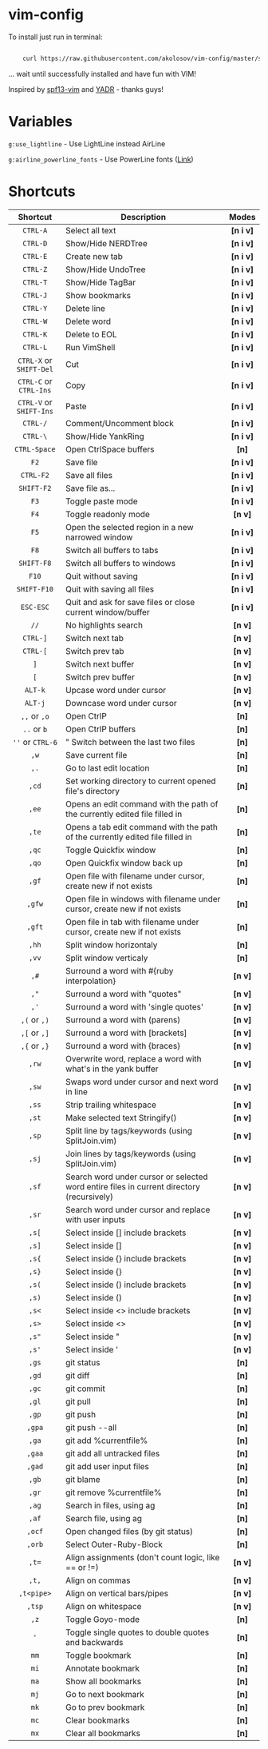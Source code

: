 vim-config
==========

To install just run in terminal:

```bash

    curl https://raw.githubusercontent.com/akolosov/vim-config/master/scripts/bootstrap.sh -L -o - | sh
```

... wait until successfully installed and have fun with VIM!

Inspired by [spf13-vim](http://vim.spf13.com/) and [YADR](http://skwp.github.io/dotfiles/) - thanks guys!

Variables
=========

`g:use_lightline` - Use LightLine instead AirLine

`g:airline_powerline_fonts` - Use PowerLine fonts ([Link](https://github.com/Lokaltog/powerline-fonts))

Shortcuts
=========

| **Shortcut** | **Description** | **Modes** |
|:------------:|-----------------|:---------:|
| `CTRL-A` | Select all text | **\[n i v]** |
| `CTRL-D` | Show/Hide NERDTree | **\[n i v]** |
| `CTRL-E` | Create new tab | **\[n i v]** |
| `CTRL-Z` | Show/Hide UndoTree | **\[n i v]** |
| `CTRL-T` | Show/Hide TagBar | **\[n i v]** |
| `CTRL-J` | Show bookmarks | **\[n i v]** |
| `CTRL-Y` | Delete line |	**\[n i v]** |
| `CTRL-W` | Delete word | **\[n i v]** |
| `CTRL-K` | Delete to EOL | **\[n i v]** |
| `CTRL-L` | Run VimShell | **\[n i v]** |
| `CTRL-X` or `SHIFT-Del` | Cut | **\[n i v]** |
| `CTRL-C` or `CTRL-Ins` | Copy | **\[n i v]** |
| `CTRL-V` or `SHIFT-Ins` | Paste | **\[n i v]** |
| `CTRL-/` | Comment/Uncomment block | **\[n i v]** |
| `CTRL-\` | Show/Hide YankRing | **\[n i v]** |
| `CTRL-Space` | Open CtrlSpace buffers | **\[n]** |
| `F2` | Save file | **\[n i v]** |
| `CTRL-F2` | Save all files | **\[n i v]** |
| `SHIFT-F2` | Save file as... | **\[n i v]** |
| `F3` | Toggle paste mode | **\[n i v]** |
| `F4` | Toggle readonly mode | **\[n v]** |
| `F5` | Open the selected region in a new narrowed window | **\[n i v]** |
| `F8` | Switch all buffers to tabs | **\[n i v]** |
| `SHIFT-F8` | Switch all buffers to windows | **\[n i v]** |
| `F10` | Quit without saving | **\[n i v]** |
| `SHIFT-F10` | Quit with saving all files | **\[n i v]** |
| `ESC-ESC` | Quit and ask for save files or close current window/buffer | **\[n i v]** |
| `//` | No highlights search | **\[n v]** |
| `CTRL-]` | Switch next tab | **\[n v]** |
| `CTRL-[` | Switch prev tab | **\[n v]** |
| `]` | Switch next buffer | **\[n v]** |
| `[` | Switch prev buffer | **\[n v]** |
| `ALT-k` | Upcase word under cursor | **\[n v]** |
| `ALT-j` | Downcase word under cursor | **\[n v]** |
| `,,` or `,o` | Open CtrlP | **\[n]** |
| `..` or `b` | Open CtrlP buffers | **\[n]** |
| `''` or `CTRL-6` | " Switch between the last two files | **\[n]** |
| `,w` | Save current file | **\[n]** |
| `,.` | Go to last edit location | **\[n]** |
| `,cd` | Set working directory to current opened file's directory | **\[n]** |
| `,ee` | Opens an edit command with the path of the currently edited file filled in | **\[n]** |
| `,te` | Opens a tab edit command with the path of the currently edited file filled in | **\[n]** |
| `,qc` | Toggle Quickfix window | **\[n]** |
| `,qo` | Open Quickfix window back up | **\[n]** |
| `,gf` | Open file with filename under cursor, create new if not exists | **\[n]** |
| `,gfw` | Open file in windows with filename under cursor, create new if not exists | **\[n]** |
| `,gft` | Open file in tab with filename under cursor, create new if not exists | **\[n]** |
| `,hh` | Split window horizontaly | **\[n]** |
| `,vv` | Split window verticaly | **\[n]** |
| `,#` | Surround a word with #{ruby interpolation} | **\[n v]** |
| `,"` | Surround a word with "quotes" | **\[n v]** |
| `,'` | Surround a word with 'single quotes' | **\[n v]** |
| `,(` or `,)` | Surround a word with (parens) | **\[n v]** |
| `,[` or `,]` | Surround a word with [brackets] | **\[n v]** |
| `,{` or `,}` | Surround a word with {braces} | **\[n v]** |
| `,rw` | Overwrite word, replace a word with what's in the yank buffer | **\[n v]** |
| `,sw` | Swaps word under cursor and next word in line | **\[n v]** |
| `,ss` | Strip trailing whitespace | **\[n v]** |
| `,st` | Make selected text Stringify() | **\[n v]** |
| `,sp` | Split line by tags/keywords (using SplitJoin.vim) | **\[n v]** |
| `,sj` | Join lines by tags/keywords (using SplitJoin.vim) | **\[n v]** |
| `,sf` | Search word under cursor or selected word entire files in current directory (recursively) | **\[n v]** |
| `,sr` | Search word under cursor and replace with user inputs | **\[n v]** |
| `,s[` | Select inside [] include brackets  | **\[n v]** |
| `,s]` | Select inside [] | **\[n v]** |
| `,s{` | Select inside {} include brackets | **\[n v]** |
| `,s}` | Select inside {} | **\[n v]** |
| `,s(` | Select inside () include brackets | **\[n v]** |
| `,s)` | Select inside () | **\[n v]** |
| `,s<` | Select inside <> include brackets | **\[n v]** |
| `,s>` | Select inside <> | **\[n v]** |
| `,s"` | Select inside " | **\[n v]** |
| `,s'` | Select inside ' | **\[n v]** |
|`,gs` | git status | **\[n]** |
| `,gd` | git diff | **\[n]** |
| `,gc` | git commit | **\[n]** |
| `,gl` | git pull | **\[n]** |
| `,gp` | git push | **\[n]** |
| `,gpa` | git push --all | **\[n]** |
| `,ga` | git add %currentfile% | **\[n]** |
| `,gaa` | git add all untracked files | **\[n]** |
| `,gad` | git add user input files | **\[n]** |
| `,gb` | git blame | **\[n]** |
| `,gr` | git remove %currentfile% | **\[n]** |
| `,ag` | Search in files, using ag | **\[n]** |
| `,af` | Search file, using ag | **\[n]** |
| `,ocf` | Open changed files (by git status) | **\[n]** |
| `,orb` | Select Outer-Ruby-Block | **\[n]** |
| `,t=` | Align assignments (don't count logic, like == or !=) | **\[n v]** |
| `,t,` | Align on commas | **\[n v]** |
| `,t<pipe>` | Align on vertical bars/pipes | **\[n v]** |
| `,tsp` | Align on whitespace | **\[n v]** |
| `,z` | Toggle Goyo-mode | **\[n]** |
| `'` | Toggle single quotes to double quotes and backwards | **\[n]** |
| `mm` | Toggle bookmark | **\[n]** |
| `mi` | Annotate bookmark | **\[n]** |
| `ma` | Show all bookmarks | **\[n]** |
| `mj` | Go to next bookmark | **\[n]** |
| `mk` | Go to prev bookmark | **\[n]** |
| `mc` | Clear bookmarks | **\[n]** |
| `mx` | Clear all bookmarks | **\[n]** |
